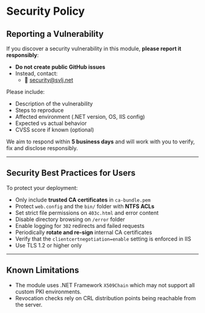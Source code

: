 # Security Policy

## Reporting a Vulnerability

If you discover a security vulnerability in this module, **please report it responsibly**:

- **Do not create public GitHub issues**
- Instead, contact:  
  - 📧 security@svlj.net

Please include:
- Description of the vulnerability
- Steps to reproduce
- Affected environment (.NET version, OS, IIS config)
- Expected vs actual behavior
- CVSS score if known (optional)

We aim to respond within **5 business days** and will work with you to verify, fix and disclose responsibly.

---

## Security Best Practices for Users

To protect your deployment:

- Only include **trusted CA certificates** in `ca-bundle.pem`
- Protect `web.config` and the `bin/` folder with **NTFS ACLs**
- Set strict file permissions on `403c.html` and error content
- Disable directory browsing on `/error` folder
- Enable logging for `302` redirects and failed requests
- Periodically **rotate and re-sign** internal CA certificates
- Verify that the `clientcertnegotiation=enable` setting is enforced in IIS
- Use TLS 1.2 or higher only

---

## Known Limitations

- The module uses .NET Framework `X509Chain` which may not support all custom PKI environments.
- Revocation checks rely on CRL distribution points being reachable from the server.
